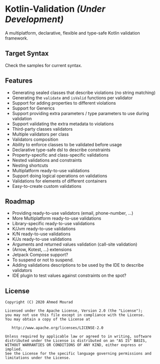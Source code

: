 # Kotlin-Validation _(Under Development)_
A multiplatform, declarative, flexible and type-safe Kotlin validation framework.

## Target Syntax
Check the samples for current syntax.

## Features
- Generating sealed classes that describe violations (no string matching)
- Generating the `validate` and `isValid` functions per validator
- Support for adding properties to different violations
- Support for Generics
- Support providing extra parameters / type parameters to use during validation
- Support validating the extra metadata to violations
- Third-party classes validators
- Multiple validators per class
- Validators composition
- Ability to enforce classes to be validated before usage
- Declarative type-safe dsl to describe constraints
- Property-specific and class-specific validations
- Nested validations and constraints
- Nesting shortcuts
- Multiplatform ready-to-use validations
- Support doing logical operations on validations
- Validations for elements of different containers
- Easy-to-create custom validations

## Roadmap
- Providing ready-to-use validators (email, phone-number, ...)
- More Multiplatform ready-to-use validations
- Library-specific ready-to-use validations 
- K/Jvm ready-to-use validations
- K/N ready-to-use validations
- K/Js ready-to-use validations
- Arguments and returned values validation (call-site validation)
- (Arrow, Kotest, ...) extensions
- Jetpack Compose support?
- To suspend or not to suspend.
- Adding validations descriptions to be used by the IDE to describe validators
- IDE plugin to test values against constraints on the spot?

License
-------

    Copyright (C) 2020 Ahmed Mourad

    Licensed under the Apache License, Version 2.0 (the "License");
    you may not use this file except in compliance with the License.
    You may obtain a copy of the License at

       http://www.apache.org/licenses/LICENSE-2.0

    Unless required by applicable law or agreed to in writing, software
    distributed under the License is distributed on an "AS IS" BASIS,
    WITHOUT WARRANTIES OR CONDITIONS OF ANY KIND, either express or implied.
    See the License for the specific language governing permissions and
    limitations under the License.

 [snapshots]: https://oss.sonatype.org/content/repositories/snapshots/
 
